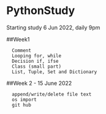 # PythonStudy

Starting study 6 Jun 2022, daily 9pm

##Week1
```
  Comment
  Looping for, while
  Decision if, ifse
  Class (small part)
  List, Tuple, Set and Dictionary
```
##Week 2 - 15 June 2022
```
  append/write/delete file text
  os import
  git hub
```
